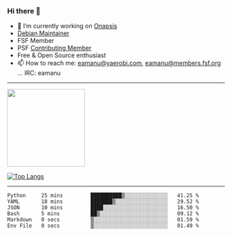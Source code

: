 ### Hi there 👋


- 🔭 I’m currently working on [Onapsis](http://onapsis.com)
- [Debian Maintainer](https://qa.debian.org/developer.php?login=eamanu%40yaerobi.com)
- FSF Member
- PSF [Contributing Member](https://www.python.org/psf/membership/#what-membership-classes-are-there)
- Free & Open Source enthusiast 
- 📫 How to reach me: eamanu@yaerobi.com, eamanu@members.fsf.org ... IRC: eamanu

---

<img height="180em" src="https://github-readme-stats.vercel.app/api?theme=dark&username=eamanu&show_icons=true&hide_border=true&&count_private=true&include_all_commits=true" />

[![Top Langs](https://github-readme-stats.vercel.app/api/top-langs/?theme=dark&username=eamanu&layout=compact)](https://github.com/anuraghazra/github-readme-stats)

---

<!--START_SECTION:waka-->

```text
Python     25 mins         ██████████▒░░░░░░░░░░░░░░   41.25 %
YAML       18 mins         ███████▒░░░░░░░░░░░░░░░░░   29.52 %
JSON       10 mins         ████░░░░░░░░░░░░░░░░░░░░░   16.50 %
Bash       5 mins          ██▒░░░░░░░░░░░░░░░░░░░░░░   09.12 %
Markdown   0 secs          ▒░░░░░░░░░░░░░░░░░░░░░░░░   01.59 %
Env File   0 secs          ▒░░░░░░░░░░░░░░░░░░░░░░░░   01.49 %
```

<!--END_SECTION:waka-->
